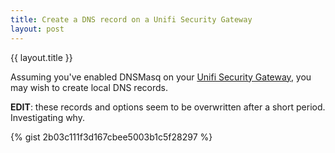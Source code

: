 ```yaml
---
title: Create a DNS record on a Unifi Security Gateway
layout: post
---
```


{{ layout.title }}

Assuming you've enabled DNSMasq on your [Unifi Security Gateway](https://store.ui.com/products/unifi-security-gateway), you may wish to create local DNS records.

**EDIT**: these records and options seem to be overwritten after a short period. Investigating why.

{% gist 2b03c111f3d167cbee5003b1c5f28297 %}
